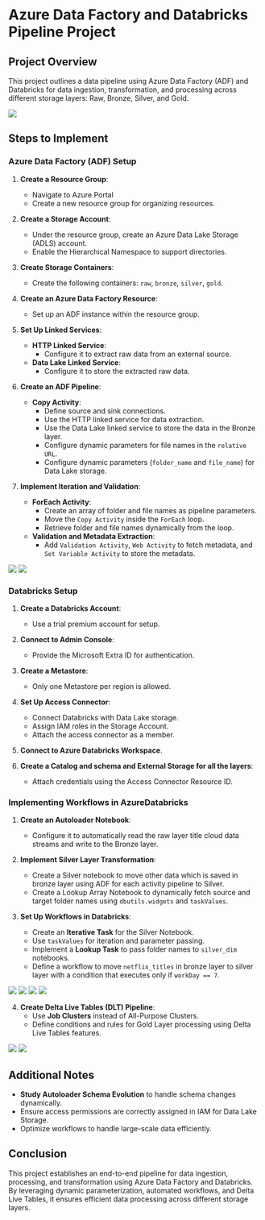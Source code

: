 # Azure Data Factory and Databricks Pipeline Project

## Project Overview
This project outlines a data pipeline using Azure Data Factory (ADF) and Databricks for data ingestion, transformation, and processing across different storage layers: Raw, Bronze, Silver, and Gold.

<img src="Diagarams_and_Workflows/architecture.png">

## Steps to Implement

### Azure Data Factory (ADF) Setup
1. **Create a Resource Group**:
   - Navigate to Azure Portal
   - Create a new resource group for organizing resources.

2. **Create a Storage Account**:
   - Under the resource group, create an Azure Data Lake Storage (ADLS) account.
   - Enable the Hierarchical Namespace to support directories.

3. **Create Storage Containers**:
   - Create the following containers: `raw`, `bronze`, `silver`, `gold`.

4. **Create an Azure Data Factory Resource**:
   - Set up an ADF instance within the resource group.

5. **Set Up Linked Services**:
   - **HTTP Linked Service**:
     - Configure it to extract raw data from an external source.
   - **Data Lake Linked Service**:
     - Configure it to store the extracted raw data.

6. **Create an ADF Pipeline**:
   - **Copy Activity**:
     - Define source and sink connections.
     - Use the HTTP linked service for data extraction.
     - Use the Data Lake linked service to store the data in the Bronze layer.
     - Configure dynamic parameters for file names in the `relative URL`.
     - Configure dynamic parameters (`folder_name` and `file_name`) for Data Lake storage.
   
7. **Implement Iteration and Validation**:
   - **ForEach Activity**:
     - Create an array of folder and file names as pipeline parameters.
     - Move the `Copy Activity` inside the `ForEach` loop.
     - Retrieve folder and file names dynamically from the loop.
   - **Validation and Metadata Extraction**:
     - Add `Validation Activity`, `Web Activity` to fetch metadata, and `Set Variable Activity` to store the metadata.

<img src="Diagarams_and_Workflows/1_ADF.png">
<img src="Diagarams_and_Workflows/1.1_ADF.png">

### Databricks Setup
1. **Create a Databricks Account**:
   - Use a trial premium account for setup.

2. **Connect to Admin Console**:
   - Provide the Microsoft Extra ID for authentication.

3. **Create a Metastore**:
   - Only one Metastore per region is allowed.

4. **Set Up Access Connector**:
   - Connect Databricks with Data Lake storage.
   - Assign IAM roles in the Storage Account.
   - Attach the access connector as a member.

5. **Connect to Azure Databricks Workspace**.

6. **Create a Catalog and schema and External Storage for all the layers**:
   - Attach credentials using the Access Connector Resource ID.



### Implementing Workflows in AzureDatabricks
1. **Create an Autoloader Notebook**:
   - Configure it to automatically read the raw layer title cloud data streams and write to the Bronze layer.

2. **Implement Silver Layer Transformation**:
   - Create a Silver notebook to move other data which is saved in bronze layer using ADF for each activity pipeline to Silver.
   - Create a Lookup Array Notebook to dynamically fetch source and target folder names using `dbutils.widgets` and `taskValues`.

3. **Set Up Workflows in Databricks**:
   - Create an **Iterative Task** for the Silver Notebook.
   - Use `taskValues` for iteration and parameter passing.
   - Implement a **Lookup Task** to pass folder names to `silver_dim` notebooks.
   - Define a workflow to move `netflix_titles` in bronze layer to silver layer with a condition that executes only if `workDay == 7`.

<img src="Diagarams_and_Workflows/2.1_Silver_dim_workflow.png">
<img src="Diagarams_and_Workflows/2.2_Silver_titles_workflow.png">
<img src="Diagarams_and_Workflows/2.3_workflow_runs.png">
<img src="Diagarams_and_Workflows/2.4_workflow_runs.png">



4. **Create Delta Live Tables (DLT) Pipeline**:
   - Use **Job Clusters** instead of All-Purpose Clusters.
   - Define conditions and rules for Gold Layer processing using Delta Live Tables features.

<img src="Diagarams_and_Workflows/3.1_Delta_live_table.png">
<img src="Diagarams_and_Workflows/3.2_Delta_live_table.png">

## Additional Notes
- **Study Autoloader Schema Evolution** to handle schema changes dynamically.
- Ensure access permissions are correctly assigned in IAM for Data Lake Storage.
- Optimize workflows to handle large-scale data efficiently.

## Conclusion
This project establishes an end-to-end pipeline for data ingestion, processing, and transformation using Azure Data Factory and Databricks. By leveraging dynamic parameterization, automated workflows, and Delta Live Tables, it ensures efficient data processing across different storage layers.

